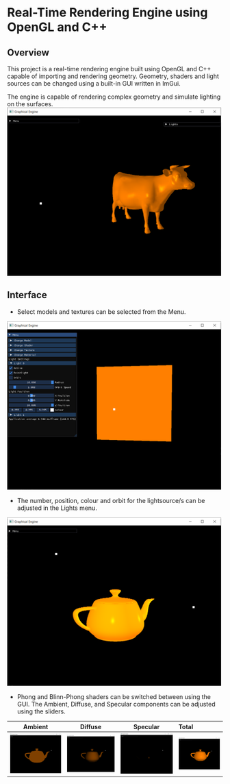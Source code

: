 # Real-Time Rendering Engine using OpenGL and C++
## Overview
This project is a real-time rendering engine built using OpenGL and C++ capable of importing and rendering geometry. Geometry, shaders and light sources can be changed using a built-in GUI written in ImGui.

The engine is capable of rendering complex geometry and simulate lighting on the surfaces.
<img src="images/Cow.png?raw=true" width="500" />

## Interface
- Select models and textures can be selected from the Menu.
<img src="images/GUI.png?raw=true" width="500" />

- The number, position, colour and orbit for the lightsource/s can be adjusted in the Lights menu.
<img src="images/TwoLights.png?raw=true" width="500" />

- Phong and Blinn-Phong shaders can be switched between using the GUI. The Ambient, Diffuse, and Specular components can be adjusted using the sliders.

Ambient                                            |  Diffuse                                           | Specular                                            | Total
:-------------------------------------------------:|:--------------------------------------------------:|:---------------------------------------------------:|:---------------------------------------------
![PhongAmbient](images/PhongAmbient.png?raw=true)  |  ![PhongDiffuse](images/PhongDiffuse.png?raw=true) | ![PhongSpecular](images/PhongSpecular.png?raw=true) | ![PhongTotal](images/PhongTotal.png?raw=true)
